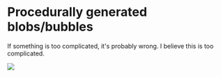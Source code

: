 # Procedurally generated blobs/bubbles

If something is too complicated, it's probably wrong.
I believe this is too complicated.
 
![](https://media.giphy.com/media/cPaDLMKU9QSLFZGhW3/giphy.gif)
